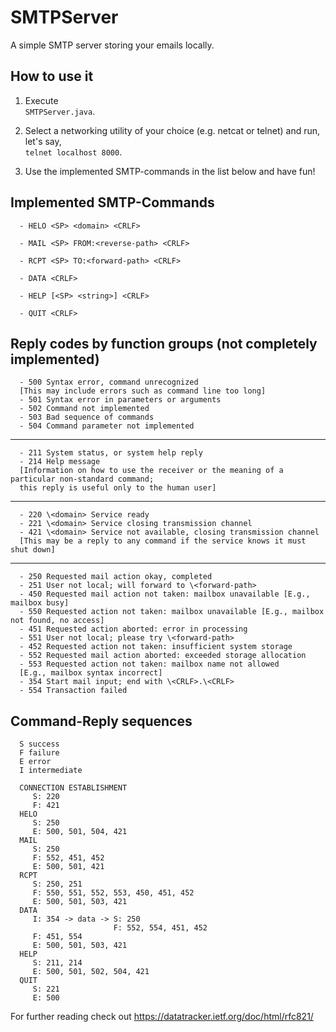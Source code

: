 # SMTPServer

A simple SMTP server storing your emails locally.

## How to use it

1. Execute  
```SMTPServer.java```.

2. Select a networking utility of your choice (e.g. netcat or telnet) and run, let's say,  
```telnet localhost 8000```.

3. Use the implemented SMTP-commands in the list below and have fun!

## Implemented SMTP-Commands

      - HELO <SP> <domain> <CRLF>

      - MAIL <SP> FROM:<reverse-path> <CRLF>

      - RCPT <SP> TO:<forward-path> <CRLF>

      - DATA <CRLF>

      - HELP [<SP> <string>] <CRLF>

      - QUIT <CRLF>

## Reply codes by function groups (not completely implemented)

      - 500 Syntax error, command unrecognized 
      [This may include errors such as command line too long]
      - 501 Syntax error in parameters or arguments
      - 502 Command not implemented
      - 503 Bad sequence of commands
      - 504 Command parameter not implemented

----

      - 211 System status, or system help reply
      - 214 Help message 
      [Information on how to use the receiver or the meaning of a particular non-standard command;
      this reply is useful only to the human user]

----

      - 220 \<domain> Service ready
      - 221 \<domain> Service closing transmission channel
      - 421 \<domain> Service not available, closing transmission channel 
      [This may be a reply to any command if the service knows it must shut down]

----

      - 250 Requested mail action okay, completed
      - 251 User not local; will forward to \<forward-path>
      - 450 Requested mail action not taken: mailbox unavailable [E.g., mailbox busy]
      - 550 Requested action not taken: mailbox unavailable [E.g., mailbox not found, no access]
      - 451 Requested action aborted: error in processing
      - 551 User not local; please try \<forward-path>
      - 452 Requested action not taken: insufficient system storage
      - 552 Requested mail action aborted: exceeded storage allocation
      - 553 Requested action not taken: mailbox name not allowed
      [E.g., mailbox syntax incorrect]
      - 354 Start mail input; end with \<CRLF>.\<CRLF>
      - 554 Transaction failed

## Command-Reply sequences

      S success
      F failure
      E error
      I intermediate

      CONNECTION ESTABLISHMENT
         S: 220
         F: 421
      HELO
         S: 250
         E: 500, 501, 504, 421
      MAIL
         S: 250
         F: 552, 451, 452
         E: 500, 501, 421
      RCPT
         S: 250, 251
         F: 550, 551, 552, 553, 450, 451, 452
         E: 500, 501, 503, 421
      DATA
         I: 354 -> data -> S: 250
                           F: 552, 554, 451, 452
         F: 451, 554
         E: 500, 501, 503, 421
      HELP
         S: 211, 214
         E: 500, 501, 502, 504, 421
      QUIT
         S: 221
         E: 500


For further reading check out <https://datatracker.ietf.org/doc/html/rfc821/>
